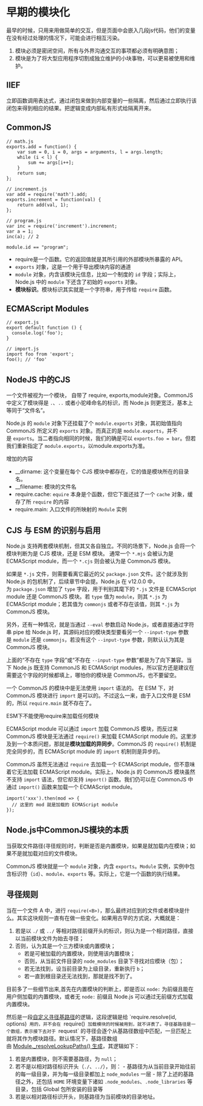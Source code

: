 
# 早期的模块化
最早的时候，只用来用做简单的交互，但是页面中会嵌入几段js代码，他们的变量在没有经过处理的情况下，可能会进行相互污染。
1. 模块必须是密闭空间，所有与外界沟通交互的事项都必须有明确意图；
2. 模块是为了将大型应用程序切割成独立维护的小块事物，可以更易被使用和维护。

## IIEF

立即函数调用表达式，通过闭包来做到内部变量的一些隔离，然后通过立即执行该闭包来得到相应的结果。把逻辑变成内部私有形式给隔离开来。


## CommonJS

```
// math.js
exports.add = function() {
    var sum = 0, i = 0, args = arguments, l = args.length;
    while (i < l) {
        sum += args[i++];
    }
    return sum;
};

// increment.js
var add = require('math').add;
exports.increment = function(val) {
    return add(val, 1);
};

// program.js
var inc = require('increment').increment;
var a = 1;
inc(a); // 2

module.id == "program";

```
- require是一个函数。它的返回值就是其所引用的外部模块所暴露的 API。
- `exports` 对象，这是一个用于导出模块内容的通道
-  `module` 对象，内含该模块元信息，比如一个制度的 `id` 字段；实际上，Node.js 中的 `module` 下还含了初始的 `exports` 对象。
- **模块标识**。模块标识其实就是一个字符串，用于传给 `require` 函数。

##  ECMAScript Modules

```
// export.js
export default function () {
  console.log('foo');
}

// import.js
import foo from 'export';
foo(); // 'foo'

```

## NodeJS 中的CJS

一个文件被视为一个模块， 自带了  require, exports,module对象。CommonJS 中定义了模块得是 `.`、`..` 或者小驼峰命名的标识，而 Node.js 则更宽泛，基本上等同于“文件名”。

Node.js 的 `module` 对象下还挂载了个 `module.exports` 对象，其初始值指向 CommonJS 所定义的 `exports` 对象。而真正的是 `module.exports`，并不是 `exports`。当二者指向相同的时候，我们的确是可以 `exports.foo = bar`。但若我们重新指定了 `module.exports`，以module.exports为准。

增加的内容
- __dirname: 这个变量在每个 CJS 模块中都存在，它的值是模块所在的目录名。
- __filename: 模块的文件名
- require.cache: `equire` 本身是个函数，但它下面还挂了一个 `cache` 对象，缓存了所 `require` 的内容
- require.main: 入口文件的所映射的 `Module` 实例

##  CJS 与 ESM 的识别与启用

Node.js 支持两套模块机制，但其又各自独立。不同的场景下，Node.js 会将一个模块判断为是 CJS 模块，还是 ESM 模块。
通常一个 `*.mjs` 会被认为是 ECMAScript module，而一个 `*.cjs` 则会被认为是 CommonJS 模块。

如果是 `*.js` 文件，则需要看离它最近的父 `package.json` 文件。这个就涉及到 Node.js 的包机制了，后续章节中会提。Node.js 在 v12.0.0 中，为 `package.json` 增加了 `type` 字段，用于判别其麾下的 `*.js` 文件是 ECMAScript module 还是 CommonJS 模块。若 `type` 值为 `module`，则其 `*.js` 为 ECMAScript module；若其值为 `commonjs` 或者不存在该值，则其 `*.js` 为 CommonJS 模块。

另外，还有一种情况，就是当通过 `--eval` 参数启动 Node.js，或者直接通过字符串 pipe 给 Node.js 时，其源码对应的模块类型要看另一个 `--input-type` 参数是 `module` 还是 `commonjs`，若没有这个 `--input-type` 参数，则默认认为其是 CommonJS 模块。

上面的“不存在 `type` 字段”或“不存在 `--input-type` 参数”都是为了向下兼容。当下 Node.js 既支持 CommonJS 和 ECMAScript modules，所以官方还是建议在需要这个字段的时候都填上，哪怕你的模块是 CommonJS，也不要留空。

一个 CommonJS 的模块中是无法使用 `import` 语法的。
在 ESM 下，对 CommonJS 模块进行 `import` 是可以的。不过这么一来，由于入口文件是 ESM 的，所以 `require.main` 就不存在了。

ESM下不能使用require来加载任何模块

ECMAScript module 可以通过 `import` 加载 CommonJS 模块，而反过来 CommonJS 模块是无法通过 `require()` 来加载 ECMAScript module 的。这里涉及到一个本质问题，那就是**模块加载的异同步**。CommonJS 的 `require()` 机制是完全同步的，而 ECMAScript module 的 `import` 机制则是异步的。

CommonJS 虽然无法通过 `require` 去加载一个 ECMAScript module，但不意味着它无法加载 ECMAScript module。实际上，Node.js 的 CommonJS 模块虽然不支持 `import` 语法，但它却支持 `import()` 函数。我们仍可以在 CommonJS 中通过 `import()` 函数来加载一个 ECMAScript module。
```
import('xxx').then(mod => {
  // 这里的 mod 就是加载的 ECMAScript module
});

```

## Node.js中CommonJS模块的本质

当获取文件路径(寻径规则)时，判断是否是内置模块，如果是就加载内在模块；如果不是就加载对应的文件模块。

CommonJS 模块就是一个 `module` 对象，内含 `exports`。`Module` 实例，实例中包含标识符（`id`）、`module`、`exports` 等。实际上，它是一个函数的执行结果。

## 寻径规则
当在一个文件 A 中，进行 `require(<B>)`，那么最终对应到的文件或者模块是什么。其实这块规则一直有在做一些变化。如果用古早的方式说，大概就是：
1. 若是以 `./` 或 `../` 等相对路径前缀开头的标识，则认为是一个相对路径，直接以当前模块文件为始去寻径；
2. 否则，认为其是一个三方模块或内置模块；
	- 若是可被加载的内置模块，则使用该内置模块；
	- 否则，从当前文件目录的 `node_modules` 目录下寻找对应模块（包）；
	- 若无法找到，设当前目录为上级目录，重新执行 `b`；
	- 若一直到根目录还无法找到，那就是找不到了。

目前多了一些细节出来,首先在内置模块的判断上，即是否以 `node:` 为前缀且能在用户侧加载的内置模块，或者无 `node:` 前缀且 Node.js 可以通过无前缀方式加载内置模块。

然后是一段[自定义寻径基路径](https://link.juejin.cn/?target=https%3A%2F%2Fgithub.com%2Fnodejs%2Fnode%2Fblob%2Fv18.14.0%2Flib%2Finternal%2Fmodules%2Fcjs%2Floader.js%23L969-L1003 "https://github.com/nodejs/node/blob/v18.14.0/lib/internal/modules/cjs/loader.js#L969-L1003")的逻辑，这段逻辑是给 `require.resolve(id, options)` 用的，并不会在 `require()` 加载模块的时候被用到，就不详表了。寻径基路径是一个数组，表示接下去对于 `request` 的寻径会逐个从基路径数组中匹配，一旦匹配上就将其作为模块路径。默认情况下，基路径数组由 [Module._resolveLookupPaths() 生成](https://link.juejin.cn/?target=https%3A%2F%2Fgithub.com%2Fnodejs%2Fnode%2Fblob%2Fv18.14.0%2Flib%2Finternal%2Fmodules%2Fcjs%2Floader.js%23L758-L804 "https://github.com/nodejs/node/blob/v18.14.0/lib/internal/modules/cjs/loader.js#L758-L804")，其逻辑如下：

1. 若是内置模块，则不需要基路径，为 `null`；
2. 若不是以相对路径标识开头（`./`、`../`），则：
		- 基路径为从当前目录开始往前的每一级目录，并为每一级目录都加上 `node_modules` 一层
		- 除了上述的基路径之外，还包括 `HOME` 环境变量下诸如 `.node_modules`、`.node_libraries` 等目录，包括 Global 包所安装的目录等
3.  若是以相对路径标识开头，则基路径为当前模块的目录地址。


